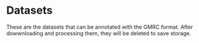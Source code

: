 # Datasets

These are the datasets that can be annotated with the GMRC format.
After dowwnloading and processing them, they will be deleted to save storage.